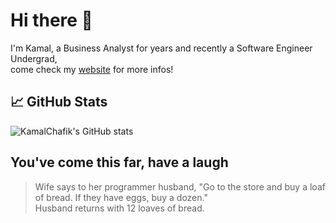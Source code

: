 # Hi there 👋

I'm Kamal, a Business Analyst for years and recently a Software Engineer Undergrad,  
come check my [website](https://resume.kamalchafik.ca/) for more infos!

## 📈 GitHub Stats
![KamalChafik's GitHub stats](https://github-readme-stats.vercel.app/api?username=KamalChafik&show_icons=true&theme=radical)

## You've come this far, have a laugh

> Wife says to her programmer husband, "Go to the store and buy a loaf of bread. If they have eggs, buy a dozen."  
> Husband returns with 12 loaves of bread.
